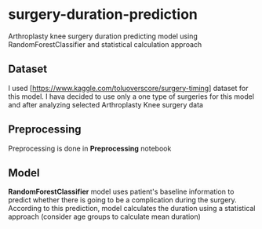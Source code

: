 # surgery-duration-prediction
Arthroplasty knee surgery duration predicting model using RandomForestClassifier and statistical calculation approach

## Dataset
I used [https://www.kaggle.com/toluoverscore/surgery-timing] dataset for this model. I hava decided to use only a one type of surgeries for this model and after analyzing selected Arthroplasty Knee surgery data

## Preprocessing
Preprocessing is done in **Preprocessing** notebook

## Model
**RandomForestClassifier** model uses patient's baseline information to predict whether there is going to be a complication during the surgery. According to this prediction, model calculates the duration using a statistical approach (consider age groups to calculate mean duration)
